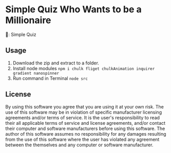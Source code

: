 # Simple Quiz Who Wants to be a Millionaire
💉: Simple Quiz

## Usage
1. Download the zip and extract to a folder.
2. Install node modules ```npm i chulk fliget chulkAnimation inquirer gradient nanospinner```
3. Run command in Terminal ```node src```

## License
By using this software you agree that you are using it at your own risk. The use of this software may be in violation of specific manufacturer licensing agreements and/or terms of service. It is the user's responsibility to read their all applicable terms of service and license agreements, and/or contact their computer and software manufacturers before using this software. The author of this software assumes no responsibility for any damages resulting from the use of this software where the user has violated any agreement between the themselves and any computer or software manufacturer.

